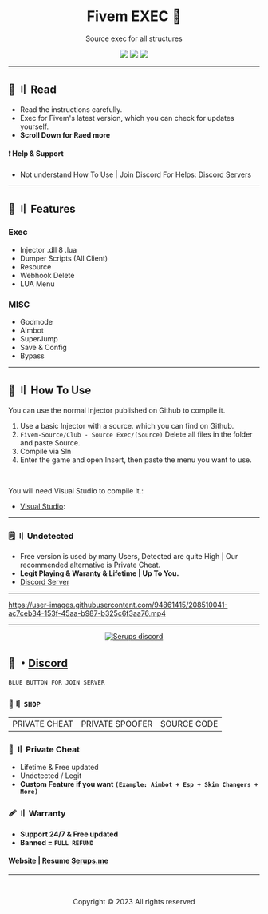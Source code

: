 <h1 align="center">
  Fivem EXEC 💉
</h1>

<p align="center">
  Source exec for all structures 
</p>


  
<p align="center">
  <img src="https://img.shields.io/github/languages/top/Serups/Fivem-Source?style=flat-square"/>
  <img src="https://img.shields.io/github/last-commit/Serups/Fivem-Source?style=flat-square"/>
  <img src="https://img.shields.io/github/stars/Serups/Fivem-Source?color=5ac18e&label=Stars&style=flat-square"/>

</p>

---

## <a id="content"></a>📜 〢 Read

- Read the instructions carefully.
- Exec for Fivem's latest version, which you can check for updates yourself.
- **Scroll Down for Raed more**


#### ❗ Help & Support
- Not understand How To Use | Join Discord For Helps: [Discord Servers](https://discord.gg/2euDQqzD8Y)

---

## <a id="features"></a>🛑 〢 Features

### Exec
- Injector .dll 8 .lua 
- Dumper Scripts (All Client)
- Resource
- Webhook Delete
- LUA Menu

### MISC
- Godmode 
- Aimbot 
- SuperJump
- Save & Config
- Bypass 


---

## <a id="setup"></a> 📁 〢 How To Use

You can use the normal Injector published on Github to compile it.

1. Use a basic Injector with a source. which you can find on Github.
2. `Fivem-Source/Club - Source Exec/(Source)` Delete all files in the folder and paste Source.
3. Compile via Sln
4. Enter the game and open Insert, then paste the menu you want to use.

<br>

  
   You will need Visual Studio to compile it.:

- [Visual Studio](https://visualstudio.microsoft.com/):


---

### <a id="setup2"></a> 🗒 〢 Undetected
- Free version is used by many Users, Detected are quite High | Our recommended alternative is Private Cheat.
- **Legit Playing & Waranty & Lifetime | Up To You.**
- [Discord Server](https://discord.gg/2euDQqzD8Y) 


---


https://user-images.githubusercontent.com/94861415/208510041-ac7ceb34-153f-45aa-b987-b325c6f3aa76.mp4

--- 

  <p align="center">
    <a href="https://discord.gg/2euDQqzD8Y">
        <img title="Serups server discord" alt="Serups discord" src="https://discordapp.com/api/guilds/923947526552432731/widget.png?style=banner2"/>
    </a>
</p> 
 
## 💬 ・[Discord](https://discord.gg/2euDQqzD8Y)

`BLUE BUTTON FOR JOIN SERVER`

 ### 🛒〢 `SHOP`
 
<table>
<tr>
	<td> PRIVATE CHEAT
	<td> PRIVATE SPOOFER
	<td> SOURCE CODE
</table>

  
### 🎈 〢 Private Cheat

- Lifetime & Free updated
- Undetected / Legit
- **Custom Feature if you want `(Example: Aimbot + Esp + Skin Changers + More)`**

### 🩹 〢 Warranty

- **Support 24/7 & Free updated** 
- **Banned = `FULL REFUND`**

#### Website | Resume [Serups.me](http://Serups.me/)

---

  <br>

<p align="center">
  Copyright © 2023 All rights reserved
<br>


